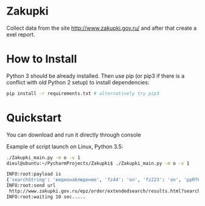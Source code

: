 ﻿# Zakupki

Collect data from the site http://www.zakupki.gov.ru/ and after that create a exel report.

# How to Install

Python 3 should be already installed. Then use pip (or pip3 if there is a conflict with old Python 2 setup) to install dependencies:

```bash
pip install -r requirements.txt # alternatively try pip3
```

# Quickstart

You can download and run it directly through console

Example of script launch on Linux, Python 3.5:

```bash
./Zakupki_main.py -m o -v 1
dieul@ubuntu:~/PycharmProjects/Zakupki$ ./Zakupki_main.py -m o -v 1

INFO:root:payload is 
{'searchString': 'видеонаблюдение', 'fz44': 'on', 'fz223': 'on', 'ppRf615': 'on', 'pc': 'on', 'priceFromGeneral': '500000', 'recordsPerPage': '_50', 'updateDateFrom': '18.07.2018', 'updateDateTo': '01.08.2018', 'districts': '5277336'}
INFO:root:send url 
 http://www.zakupki.gov.ru/epz/order/extendedsearch/results.html?searchString=%D0%B2%D0%B8%D0%B4%D0%B5%D0%BE%D0%BD%D0%B0%D0%B1%D0%BB%D1%8E%D0%B4%D0%B5%D0%BD%D0%B8%D0%B5&fz44=on&fz223=on&ppRf615=on&pc=on&priceFromGeneral=500000&recordsPerPage=_50&updateDateFrom=18.07.2018&updateDateTo=01.08.2018&districts=5277336
INFO:root:waiting 10 sec..... 

```
